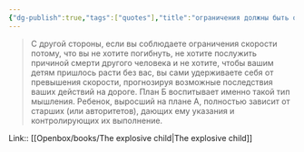```yaml
---
{"dg-publish":true,"tags":["quotes"],"title":"ограничения должны быть осознаны, а не навязаны","date":"2022-08-27T20:26:32+03:00","modified_at":"2024-01-07T10:00:39+03:00","alias":"ограничения должны быть осознаны, а не навязаны","dg-path":"/quotes/202208272026.md","permalink":"/quotes/202208272026/","dgPassFrontmatter":true}
---
```



> С другой стороны, если вы соблюдаете ограничения скорости потому, что вы не хотите погибнуть, не хотите послужить причиной смерти другого человека и не хотите, чтобы вашим детям пришлось расти без вас, вы сами удерживаете себя от превышения скорости, прогнозируя возможные последствия ваших действий на дороге. План Б воспитывает именно такой тип мышления. Ребенок, выросший на плане А, полностью зависит от старших (или авторитетов), дающих ему указания и контролирующих их выполнение.

Link:: [[Openbox/books/The explosive child\|The explosive child]]

